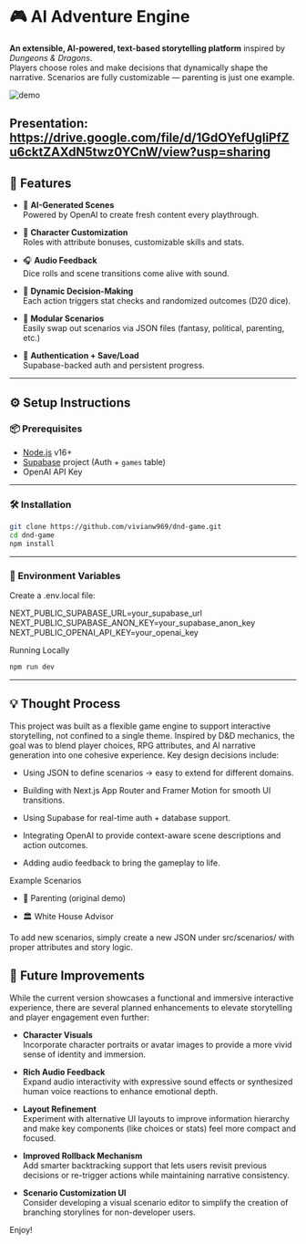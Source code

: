 # 🎮 AI Adventure Engine

**An extensible, AI-powered, text-based storytelling platform** inspired by *Dungeons & Dragons*.  
Players choose roles and make decisions that dynamically shape the narrative. Scenarios are fully customizable — parenting is just one example.

![demo](dnd.gif)

Presentation: https://drive.google.com/file/d/1GdOYefUgIiPfZu6cktZAXdN5twz0YCnW/view?usp=sharing
---

## 🌟 Features

- 🎲 **AI-Generated Scenes**  
  Powered by OpenAI to create fresh content every playthrough.
  
- 🧠 **Character Customization**  
  Roles with attribute bonuses, customizable skills and stats.

- 🎧 **Audio Feedback**  
  Dice rolls and scene transitions come alive with sound.

- 📜 **Dynamic Decision-Making**  
  Each action triggers stat checks and randomized outcomes (D20 dice).

- 🧩 **Modular Scenarios**  
  Easily swap out scenarios via JSON files (fantasy, political, parenting, etc.)

- 🔐 **Authentication + Save/Load**  
  Supabase-backed auth and persistent progress.

---

## ⚙️ Setup Instructions

### 📦 Prerequisites

- [Node.js](https://nodejs.org/) v16+
- [Supabase](https://supabase.com/) project (Auth + `games` table)
- OpenAI API Key

---

### 🛠 Installation

```bash
git clone https://github.com/vivianw969/dnd-game.git
cd dnd-game
npm install

```
---

### 🔐 Environment Variables
Create a .env.local file:

NEXT_PUBLIC_SUPABASE_URL=your_supabase_url
NEXT_PUBLIC_SUPABASE_ANON_KEY=your_supabase_anon_key
NEXT_PUBLIC_OPENAI_API_KEY=your_openai_key

Running Locally
```bash
npm run dev
```

---

## 💡 Thought Process

This project was built as a flexible game engine to support interactive storytelling, not confined to a single theme. Inspired by D&D mechanics, the goal was to blend player choices, RPG attributes, and AI narrative generation into one cohesive experience. Key design decisions include:

- Using JSON to define scenarios → easy to extend for different domains.

- Building with Next.js App Router and Framer Motion for smooth UI transitions.

- Using Supabase for real-time auth + database support.

- Integrating OpenAI to provide context-aware scene descriptions and action outcomes.

- Adding audio feedback to bring the gameplay to life.

Example Scenarios
- 🧒 Parenting (original demo)

- 🏛️ White House Advisor


To add new scenarios, simply create a new JSON under src/scenarios/ with proper attributes and story logic.


## 🚀 Future Improvements

While the current version showcases a functional and immersive interactive experience, there are several planned enhancements to elevate storytelling and player engagement even further:

- **Character Visuals**  
  Incorporate character portraits or avatar images to provide a more vivid sense of identity and immersion.

- **Rich Audio Feedback**  
  Expand audio interactivity with expressive sound effects or synthesized human voice reactions to enhance emotional depth.

- **Layout Refinement**  
  Experiment with alternative UI layouts to improve information hierarchy and make key components (like choices or stats) feel more compact and focused.

- **Improved Rollback Mechanism**  
  Add smarter backtracking support that lets users revisit previous decisions or re-trigger actions while maintaining narrative consistency.

- **Scenario Customization UI**  
  Consider developing a visual scenario editor to simplify the creation of branching storylines for non-developer users.

Enjoy!
